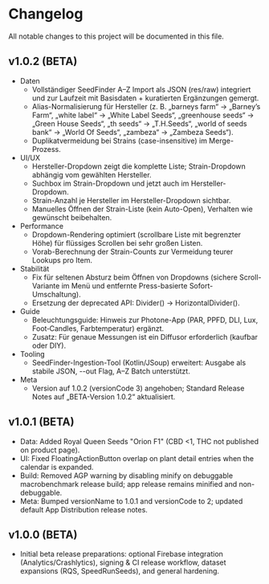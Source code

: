 # Changelog

All notable changes to this project will be documented in this file.

## v1.0.2 (BETA)

- Daten
	- Vollständiger SeedFinder A–Z Import als JSON (res/raw) integriert und zur Laufzeit mit Basisdaten + kuratierten Ergänzungen gemergt.
	- Alias-Normalisierung für Hersteller (z. B. „barneys farm“ → „Barney’s Farm“, „white label“ → „White Label Seeds“, „greenhouse seeds“ → „Green House Seeds“, „th seeds“ → „T.H.Seeds“, „world of seeds bank“ → „World Of Seeds“, „zambeza“ → „Zambeza Seeds“).
	- Duplikatvermeidung bei Strains (case-insensitive) im Merge-Prozess.
- UI/UX
	- Hersteller-Dropdown zeigt die komplette Liste; Strain-Dropdown abhängig vom gewählten Hersteller.
	- Suchbox im Strain-Dropdown und jetzt auch im Hersteller-Dropdown.
	- Strain-Anzahl je Hersteller im Hersteller-Dropdown sichtbar.
	- Manuelles Öffnen der Strain-Liste (kein Auto-Open), Verhalten wie gewünscht beibehalten.
- Performance
	- Dropdown-Rendering optimiert (scrollbare Liste mit begrenzter Höhe) für flüssiges Scrollen bei sehr großen Listen.
	- Vorab-Berechnung der Strain-Counts zur Vermeidung teurer Lookups pro Item.
- Stabilität
	- Fix für seltenen Absturz beim Öffnen von Dropdowns (sichere Scroll-Variante im Menü und entfernte Press-basierte Sofort-Umschaltung).
	- Ersetzung der deprecated API: Divider() → HorizontalDivider().
- Guide
	- Beleuchtungsguide: Hinweis zur Photone-App (PAR, PPFD, DLI, Lux, Foot‑Candles, Farbtemperatur) ergänzt.
	- Zusatz: Für genaue Messungen ist ein Diffusor erforderlich (kaufbar oder DIY).
- Tooling
	- SeedFinder-Ingestion-Tool (Kotlin/JSoup) erweitert: Ausgabe als stabile JSON, --out Flag, A–Z Batch unterstützt.
- Meta
	- Version auf 1.0.2 (versionCode 3) angehoben; Standard Release Notes auf „BETA-Version 1.0.2“ aktualisiert.

## v1.0.1 (BETA)

- Data: Added Royal Queen Seeds "Orion F1" (CBD <1, THC not published on product page).
- UI: Fixed FloatingActionButton overlap on plant detail entries when the calendar is expanded.
- Build: Removed AGP warning by disabling minify on debuggable macrobenchmark release build; app release remains minified and non-debuggable.
- Meta: Bumped versionName to 1.0.1 and versionCode to 2; updated default App Distribution release notes.

## v1.0.0 (BETA)

- Initial beta release preparations: optional Firebase integration (Analytics/Crashlytics), signing & CI release workflow, dataset expansions (RQS, SpeedRunSeeds), and general hardening.
